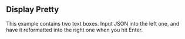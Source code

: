 ## Display Pretty

This example contains two text boxes. Input JSON into the left one, and
have it reformatted into the right one when you hit Enter.

